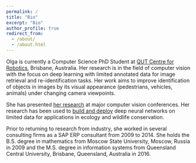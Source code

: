 ```yaml
---
permalink: /
title: "Bio"
excerpt: "Bio"
author_profile: true
redirect_from: 
  - /about/
  - /about.html
---
```


Olga is currently a Computer Science PhD Student at [QUT Centre for Robotics](https://research.qut.edu.au/qcr/), Brisbane, Australia. Her research is in the field of computer vision with the focus on deep learning with limited annotated data for image retrieval and re-identification tasks. Her work aims to improve identification of objects in images by its visual appearance (pedestrians, vehicles, animals) under changing camera viewpoints. 

She has presented [her research](https://olgamoskvyak.github.io/publications/) at major computer vision conferences. Her research has been used to [build and deploy](https://olgamoskvyak.github.io/portfolio/02-reid/) deep neural networks on limited data for applications in ecology and wildlife conservation. 

Prior to returning to research from industry, she worked in several consulting firms as a SAP ERP consultant from 2009 to 2014. She holds the B.S. degree in mathematics from Moscow State University, Moscow, Russia in 2009 and the M.S. degree in information systems from Queensland Central University, Brisbane, Queensland, Australia in 2016. 
